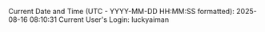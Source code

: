 Current Date and Time (UTC - YYYY-MM-DD HH:MM:SS formatted): 2025-08-16 08:10:31
Current User's Login: luckyaiman
